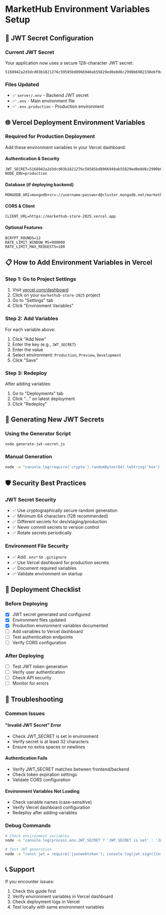 # MarketHub Environment Variables Setup

## 🔐 JWT Secret Configuration

### Current JWT Secret
Your application now uses a secure 128-character JWT secret:
```
5168942a2d3dcd03b1821276c59585bd8966940ab55829ed0e8d6c2990b6982338ebf9ebcc57fac173e07f7773d6a720268a33da81ae50d8b762de02318912bf
```

### Files Updated
- ✅ `server/.env` - Backend JWT secret
- ✅ `.env` - Main environment file
- ✅ `.env.production` - Production environment

## 🌐 Vercel Deployment Environment Variables

### Required for Production Deployment
Add these environment variables in your Vercel dashboard:

#### Authentication & Security
```
JWT_SECRET=5168942a2d3dcd03b1821276c59585bd8966940ab55829ed0e8d6c2990b6982338ebf9ebcc57fac173e07f7773d6a720268a33da81ae50d8b762de02318912bf
NODE_ENV=production
```

#### Database (if deploying backend)
```
MONGODB_URI=mongodb+srv://username:password@cluster.mongodb.net/markethub
```

#### CORS & Client
```
CLIENT_URL=https://markethub-store-2025.vercel.app
```

#### Optional Features
```
BCRYPT_ROUNDS=12
RATE_LIMIT_WINDOW_MS=900000
RATE_LIMIT_MAX_REQUESTS=100
```

## 📋 How to Add Environment Variables in Vercel

### Step 1: Go to Project Settings
1. Visit [vercel.com/dashboard](https://vercel.com/dashboard)
2. Click on your `markethub-store-2025` project
3. Go to "Settings" tab
4. Click "Environment Variables"

### Step 2: Add Variables
For each variable above:
1. Click "Add New"
2. Enter the key (e.g., `JWT_SECRET`)
3. Enter the value
4. Select environment: `Production`, `Preview`, `Development`
5. Click "Save"

### Step 3: Redeploy
After adding variables:
1. Go to "Deployments" tab
2. Click "..." on latest deployment
3. Click "Redeploy"

## 🔄 Generating New JWT Secrets

### Using the Generator Script
```bash
node generate-jwt-secret.js
```

### Manual Generation
```bash
node -e "console.log(require('crypto').randomBytes(64).toString('hex'))"
```

## 🛡️ Security Best Practices

### JWT Secret Security
- ✅ Use cryptographically secure random generation
- ✅ Minimum 64 characters (128 recommended)
- ✅ Different secrets for dev/staging/production
- ✅ Never commit secrets to version control
- ✅ Rotate secrets periodically

### Environment File Security
- ✅ Add `.env*` to `.gitignore`
- ✅ Use Vercel dashboard for production secrets
- ✅ Document required variables
- ✅ Validate environment on startup

## 🚀 Deployment Checklist

### Before Deploying
- [x] JWT secret generated and configured
- [x] Environment files updated
- [x] Production environment variables documented
- [ ] Add variables to Vercel dashboard
- [ ] Test authentication endpoints
- [ ] Verify CORS configuration

### After Deploying
- [ ] Test JWT token generation
- [ ] Verify user authentication
- [ ] Check API security
- [ ] Monitor for errors

## 🔧 Troubleshooting

### Common Issues

#### "Invalid JWT Secret" Error
- Check JWT_SECRET is set in environment
- Verify secret is at least 32 characters
- Ensure no extra spaces or newlines

#### Authentication Fails
- Verify JWT_SECRET matches between frontend/backend
- Check token expiration settings
- Validate CORS configuration

#### Environment Variables Not Loading
- Check variable names (case-sensitive)
- Verify Vercel dashboard configuration
- Redeploy after adding variables

### Debug Commands
```bash
# Check environment variables
node -e "console.log(process.env.JWT_SECRET ? 'JWT_SECRET is set' : 'JWT_SECRET missing')"

# Test JWT generation
node -e "const jwt = require('jsonwebtoken'); console.log(jwt.sign({test: true}, process.env.JWT_SECRET))"
```

## 📞 Support

If you encounter issues:
1. Check this guide first
2. Verify environment variables in Vercel dashboard
3. Check deployment logs in Vercel
4. Test locally with same environment variables
